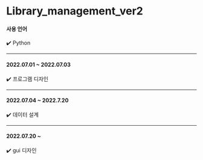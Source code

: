 # Library_management_ver2

#### 사용 언어 
:heavy_check_mark: Python

---

#### 2022.07.01 ~ 2022.07.03

:heavy_check_mark: 프로그램 디자인

---

#### 2022.07.04 ~ 2022.7.20

:heavy_check_mark: 데이터 설계

---

#### 2022.07.20 ~ 

:heavy_check_mark: gui 디자인
